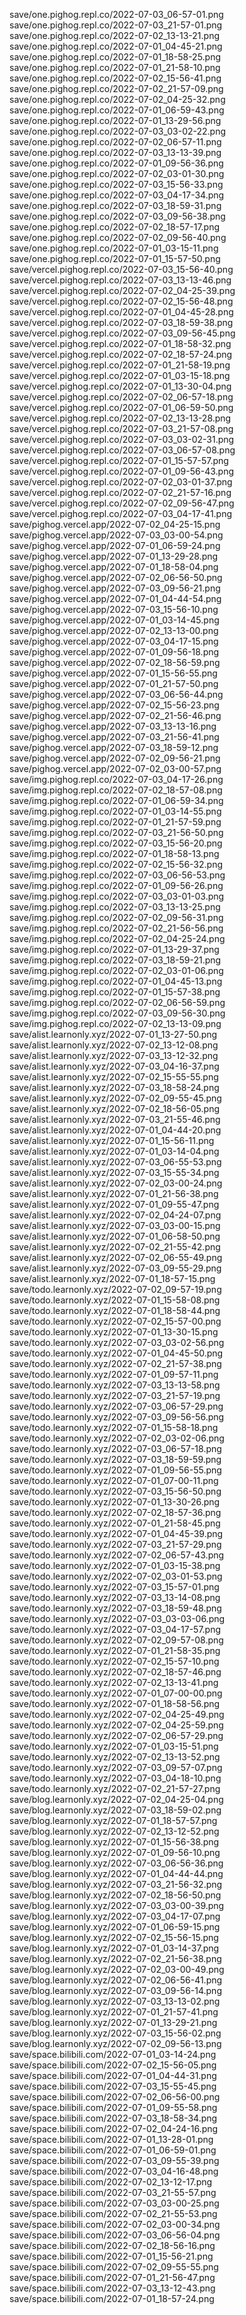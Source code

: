 save/one.pighog.repl.co/2022-07-03_06-57-01.png
save/one.pighog.repl.co/2022-07-03_21-57-01.png
save/one.pighog.repl.co/2022-07-02_13-13-21.png
save/one.pighog.repl.co/2022-07-01_04-45-21.png
save/one.pighog.repl.co/2022-07-01_18-58-25.png
save/one.pighog.repl.co/2022-07-01_21-58-10.png
save/one.pighog.repl.co/2022-07-02_15-56-41.png
save/one.pighog.repl.co/2022-07-02_21-57-09.png
save/one.pighog.repl.co/2022-07-02_04-25-32.png
save/one.pighog.repl.co/2022-07-01_06-59-43.png
save/one.pighog.repl.co/2022-07-01_13-29-56.png
save/one.pighog.repl.co/2022-07-03_03-02-22.png
save/one.pighog.repl.co/2022-07-02_06-57-11.png
save/one.pighog.repl.co/2022-07-03_13-13-39.png
save/one.pighog.repl.co/2022-07-01_09-56-36.png
save/one.pighog.repl.co/2022-07-02_03-01-30.png
save/one.pighog.repl.co/2022-07-03_15-56-33.png
save/one.pighog.repl.co/2022-07-03_04-17-34.png
save/one.pighog.repl.co/2022-07-03_18-59-31.png
save/one.pighog.repl.co/2022-07-03_09-56-38.png
save/one.pighog.repl.co/2022-07-02_18-57-17.png
save/one.pighog.repl.co/2022-07-02_09-56-40.png
save/one.pighog.repl.co/2022-07-01_03-15-11.png
save/one.pighog.repl.co/2022-07-01_15-57-50.png
save/vercel.pighog.repl.co/2022-07-03_15-56-40.png
save/vercel.pighog.repl.co/2022-07-03_13-13-46.png
save/vercel.pighog.repl.co/2022-07-02_04-25-39.png
save/vercel.pighog.repl.co/2022-07-02_15-56-48.png
save/vercel.pighog.repl.co/2022-07-01_04-45-28.png
save/vercel.pighog.repl.co/2022-07-03_18-59-38.png
save/vercel.pighog.repl.co/2022-07-03_09-56-45.png
save/vercel.pighog.repl.co/2022-07-01_18-58-32.png
save/vercel.pighog.repl.co/2022-07-02_18-57-24.png
save/vercel.pighog.repl.co/2022-07-01_21-58-19.png
save/vercel.pighog.repl.co/2022-07-01_03-15-18.png
save/vercel.pighog.repl.co/2022-07-01_13-30-04.png
save/vercel.pighog.repl.co/2022-07-02_06-57-18.png
save/vercel.pighog.repl.co/2022-07-01_06-59-50.png
save/vercel.pighog.repl.co/2022-07-02_13-13-28.png
save/vercel.pighog.repl.co/2022-07-03_21-57-08.png
save/vercel.pighog.repl.co/2022-07-03_03-02-31.png
save/vercel.pighog.repl.co/2022-07-03_06-57-08.png
save/vercel.pighog.repl.co/2022-07-01_15-57-57.png
save/vercel.pighog.repl.co/2022-07-01_09-56-43.png
save/vercel.pighog.repl.co/2022-07-02_03-01-37.png
save/vercel.pighog.repl.co/2022-07-02_21-57-16.png
save/vercel.pighog.repl.co/2022-07-02_09-56-47.png
save/vercel.pighog.repl.co/2022-07-03_04-17-41.png
save/pighog.vercel.app/2022-07-02_04-25-15.png
save/pighog.vercel.app/2022-07-03_03-00-54.png
save/pighog.vercel.app/2022-07-01_06-59-24.png
save/pighog.vercel.app/2022-07-01_13-29-28.png
save/pighog.vercel.app/2022-07-01_18-58-04.png
save/pighog.vercel.app/2022-07-02_06-56-50.png
save/pighog.vercel.app/2022-07-03_09-56-21.png
save/pighog.vercel.app/2022-07-01_04-44-54.png
save/pighog.vercel.app/2022-07-03_15-56-10.png
save/pighog.vercel.app/2022-07-01_03-14-45.png
save/pighog.vercel.app/2022-07-02_13-13-00.png
save/pighog.vercel.app/2022-07-03_04-17-15.png
save/pighog.vercel.app/2022-07-01_09-56-18.png
save/pighog.vercel.app/2022-07-02_18-56-59.png
save/pighog.vercel.app/2022-07-01_15-56-55.png
save/pighog.vercel.app/2022-07-01_21-57-50.png
save/pighog.vercel.app/2022-07-03_06-56-44.png
save/pighog.vercel.app/2022-07-02_15-56-23.png
save/pighog.vercel.app/2022-07-02_21-56-46.png
save/pighog.vercel.app/2022-07-03_13-13-16.png
save/pighog.vercel.app/2022-07-03_21-56-41.png
save/pighog.vercel.app/2022-07-03_18-59-12.png
save/pighog.vercel.app/2022-07-02_09-56-21.png
save/pighog.vercel.app/2022-07-02_03-00-57.png
save/img.pighog.repl.co/2022-07-03_04-17-26.png
save/img.pighog.repl.co/2022-07-02_18-57-08.png
save/img.pighog.repl.co/2022-07-01_06-59-34.png
save/img.pighog.repl.co/2022-07-01_03-14-55.png
save/img.pighog.repl.co/2022-07-01_21-57-59.png
save/img.pighog.repl.co/2022-07-03_21-56-50.png
save/img.pighog.repl.co/2022-07-03_15-56-20.png
save/img.pighog.repl.co/2022-07-01_18-58-13.png
save/img.pighog.repl.co/2022-07-02_15-56-32.png
save/img.pighog.repl.co/2022-07-03_06-56-53.png
save/img.pighog.repl.co/2022-07-01_09-56-26.png
save/img.pighog.repl.co/2022-07-03_03-01-03.png
save/img.pighog.repl.co/2022-07-03_13-13-25.png
save/img.pighog.repl.co/2022-07-02_09-56-31.png
save/img.pighog.repl.co/2022-07-02_21-56-56.png
save/img.pighog.repl.co/2022-07-02_04-25-24.png
save/img.pighog.repl.co/2022-07-01_13-29-37.png
save/img.pighog.repl.co/2022-07-03_18-59-21.png
save/img.pighog.repl.co/2022-07-02_03-01-06.png
save/img.pighog.repl.co/2022-07-01_04-45-13.png
save/img.pighog.repl.co/2022-07-01_15-57-38.png
save/img.pighog.repl.co/2022-07-02_06-56-59.png
save/img.pighog.repl.co/2022-07-03_09-56-30.png
save/img.pighog.repl.co/2022-07-02_13-13-09.png
save/alist.learnonly.xyz/2022-07-01_13-27-50.png
save/alist.learnonly.xyz/2022-07-02_13-12-08.png
save/alist.learnonly.xyz/2022-07-03_13-12-32.png
save/alist.learnonly.xyz/2022-07-03_04-16-37.png
save/alist.learnonly.xyz/2022-07-02_15-55-55.png
save/alist.learnonly.xyz/2022-07-03_18-58-24.png
save/alist.learnonly.xyz/2022-07-02_09-55-45.png
save/alist.learnonly.xyz/2022-07-02_18-56-05.png
save/alist.learnonly.xyz/2022-07-03_21-55-46.png
save/alist.learnonly.xyz/2022-07-01_04-44-20.png
save/alist.learnonly.xyz/2022-07-01_15-56-11.png
save/alist.learnonly.xyz/2022-07-01_03-14-04.png
save/alist.learnonly.xyz/2022-07-03_06-55-53.png
save/alist.learnonly.xyz/2022-07-03_15-55-34.png
save/alist.learnonly.xyz/2022-07-02_03-00-24.png
save/alist.learnonly.xyz/2022-07-01_21-56-38.png
save/alist.learnonly.xyz/2022-07-01_09-55-47.png
save/alist.learnonly.xyz/2022-07-02_04-24-07.png
save/alist.learnonly.xyz/2022-07-03_03-00-15.png
save/alist.learnonly.xyz/2022-07-01_06-58-50.png
save/alist.learnonly.xyz/2022-07-02_21-55-42.png
save/alist.learnonly.xyz/2022-07-02_06-55-49.png
save/alist.learnonly.xyz/2022-07-03_09-55-29.png
save/alist.learnonly.xyz/2022-07-01_18-57-15.png
save/todo.learnonly.xyz/2022-07-02_09-57-19.png
save/todo.learnonly.xyz/2022-07-01_15-58-08.png
save/todo.learnonly.xyz/2022-07-01_18-58-44.png
save/todo.learnonly.xyz/2022-07-02_15-57-00.png
save/todo.learnonly.xyz/2022-07-01_13-30-15.png
save/todo.learnonly.xyz/2022-07-03_03-02-56.png
save/todo.learnonly.xyz/2022-07-01_04-45-50.png
save/todo.learnonly.xyz/2022-07-02_21-57-38.png
save/todo.learnonly.xyz/2022-07-01_09-57-11.png
save/todo.learnonly.xyz/2022-07-03_13-13-58.png
save/todo.learnonly.xyz/2022-07-03_21-57-19.png
save/todo.learnonly.xyz/2022-07-03_06-57-29.png
save/todo.learnonly.xyz/2022-07-03_09-56-56.png
save/todo.learnonly.xyz/2022-07-01_15-58-18.png
save/todo.learnonly.xyz/2022-07-02_03-02-06.png
save/todo.learnonly.xyz/2022-07-03_06-57-18.png
save/todo.learnonly.xyz/2022-07-03_18-59-59.png
save/todo.learnonly.xyz/2022-07-01_09-56-55.png
save/todo.learnonly.xyz/2022-07-01_07-00-11.png
save/todo.learnonly.xyz/2022-07-03_15-56-50.png
save/todo.learnonly.xyz/2022-07-01_13-30-26.png
save/todo.learnonly.xyz/2022-07-02_18-57-36.png
save/todo.learnonly.xyz/2022-07-01_21-58-45.png
save/todo.learnonly.xyz/2022-07-01_04-45-39.png
save/todo.learnonly.xyz/2022-07-03_21-57-29.png
save/todo.learnonly.xyz/2022-07-02_06-57-43.png
save/todo.learnonly.xyz/2022-07-01_03-15-38.png
save/todo.learnonly.xyz/2022-07-02_03-01-53.png
save/todo.learnonly.xyz/2022-07-03_15-57-01.png
save/todo.learnonly.xyz/2022-07-03_13-14-08.png
save/todo.learnonly.xyz/2022-07-03_18-59-48.png
save/todo.learnonly.xyz/2022-07-03_03-03-06.png
save/todo.learnonly.xyz/2022-07-03_04-17-57.png
save/todo.learnonly.xyz/2022-07-02_09-57-08.png
save/todo.learnonly.xyz/2022-07-01_21-58-35.png
save/todo.learnonly.xyz/2022-07-02_15-57-10.png
save/todo.learnonly.xyz/2022-07-02_18-57-46.png
save/todo.learnonly.xyz/2022-07-02_13-13-41.png
save/todo.learnonly.xyz/2022-07-01_07-00-00.png
save/todo.learnonly.xyz/2022-07-01_18-58-56.png
save/todo.learnonly.xyz/2022-07-02_04-25-49.png
save/todo.learnonly.xyz/2022-07-02_04-25-59.png
save/todo.learnonly.xyz/2022-07-02_06-57-29.png
save/todo.learnonly.xyz/2022-07-01_03-15-51.png
save/todo.learnonly.xyz/2022-07-02_13-13-52.png
save/todo.learnonly.xyz/2022-07-03_09-57-07.png
save/todo.learnonly.xyz/2022-07-03_04-18-10.png
save/todo.learnonly.xyz/2022-07-02_21-57-27.png
save/blog.learnonly.xyz/2022-07-02_04-25-04.png
save/blog.learnonly.xyz/2022-07-03_18-59-02.png
save/blog.learnonly.xyz/2022-07-01_18-57-57.png
save/blog.learnonly.xyz/2022-07-02_13-12-52.png
save/blog.learnonly.xyz/2022-07-01_15-56-38.png
save/blog.learnonly.xyz/2022-07-01_09-56-10.png
save/blog.learnonly.xyz/2022-07-03_06-56-36.png
save/blog.learnonly.xyz/2022-07-01_04-44-44.png
save/blog.learnonly.xyz/2022-07-03_21-56-32.png
save/blog.learnonly.xyz/2022-07-02_18-56-50.png
save/blog.learnonly.xyz/2022-07-03_03-00-39.png
save/blog.learnonly.xyz/2022-07-03_04-17-07.png
save/blog.learnonly.xyz/2022-07-01_06-59-15.png
save/blog.learnonly.xyz/2022-07-02_15-56-15.png
save/blog.learnonly.xyz/2022-07-01_03-14-37.png
save/blog.learnonly.xyz/2022-07-02_21-56-38.png
save/blog.learnonly.xyz/2022-07-02_03-00-49.png
save/blog.learnonly.xyz/2022-07-02_06-56-41.png
save/blog.learnonly.xyz/2022-07-03_09-56-14.png
save/blog.learnonly.xyz/2022-07-03_13-13-02.png
save/blog.learnonly.xyz/2022-07-01_21-57-41.png
save/blog.learnonly.xyz/2022-07-01_13-29-21.png
save/blog.learnonly.xyz/2022-07-03_15-56-02.png
save/blog.learnonly.xyz/2022-07-02_09-56-13.png
save/space.bilibili.com/2022-07-01_03-14-24.png
save/space.bilibili.com/2022-07-02_15-56-05.png
save/space.bilibili.com/2022-07-01_04-44-31.png
save/space.bilibili.com/2022-07-03_15-55-45.png
save/space.bilibili.com/2022-07-02_06-56-00.png
save/space.bilibili.com/2022-07-01_09-55-58.png
save/space.bilibili.com/2022-07-03_18-58-34.png
save/space.bilibili.com/2022-07-02_04-24-16.png
save/space.bilibili.com/2022-07-01_13-28-01.png
save/space.bilibili.com/2022-07-01_06-59-01.png
save/space.bilibili.com/2022-07-03_09-55-39.png
save/space.bilibili.com/2022-07-03_04-16-48.png
save/space.bilibili.com/2022-07-02_13-12-17.png
save/space.bilibili.com/2022-07-03_21-55-57.png
save/space.bilibili.com/2022-07-03_03-00-25.png
save/space.bilibili.com/2022-07-02_21-55-53.png
save/space.bilibili.com/2022-07-02_03-00-34.png
save/space.bilibili.com/2022-07-03_06-56-04.png
save/space.bilibili.com/2022-07-02_18-56-16.png
save/space.bilibili.com/2022-07-01_15-56-21.png
save/space.bilibili.com/2022-07-02_09-55-55.png
save/space.bilibili.com/2022-07-01_21-56-47.png
save/space.bilibili.com/2022-07-03_13-12-43.png
save/space.bilibili.com/2022-07-01_18-57-24.png

